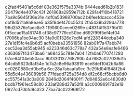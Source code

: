 c2fad45401a5c6df
83e362f575a3374b
6444eed61b2b1831
20479d4e4079c43f
261868a2959e712b
6291a4f10b418721
7ba9d5645f36e31e
4df0a53968700ac2
b6feefdcaccc453e
cbf8d521a9a8eae5
b35f64ef470c5524
2fa5439b329da778
96d25376e1adc8e3
1190600ceee0269e
c48314ff537f6d10
0f5ccae15a181748
cf38c97779cc50be
d692f99f5ef4ef04
f7006ba1be04ac30
3fa0d01326e7edf4
afd228344deba340
27e1d15fc4e6b6d5
acf0beba33561956
82ab01f7a47abb74
cec52ea3d55ab945
e223346d63c778a7
432a54e8eafe6466
c363697f43473ba6
1a68435c781e7a04
12fa0a6770741293
07ce64f04eb50acc
9b1330137768790b
4d7682c027039d15
64cdb5623dfaf54e
1c7a2c8e96a93919
ece8def10d2b6a86
ec0260880ed0be6a
6cc28a7abaafa9cc
3e29fd04f848f2b4
55d5d4e436089b56
77fdadd725a354d8
df2c68cf5bcbb8d0
ec557541a3c0a009
2846d2064f4601f1
7d64852e6c4830d0
bcdb7f961ec58c80
233af289d27a52f8
a3c00096917d2e19
0927cd70bfd9c323
77ba7dc022968f72
